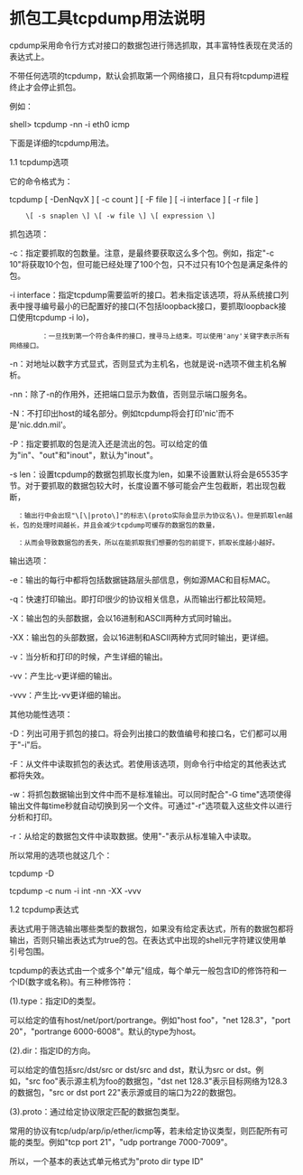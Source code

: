 # 抓包工具tcpdump用法说明

cpdump采用命令行方式对接口的数据包进行筛选抓取，其丰富特性表现在灵活的表达式上。



不带任何选项的tcpdump，默认会抓取第一个网络接口，且只有将tcpdump进程终止才会停止抓包。



例如：



shell&gt; tcpdump -nn -i eth0 icmp

下面是详细的tcpdump用法。





1.1 tcpdump选项

它的命令格式为：



tcpdump \[ -DenNqvX \] \[ -c count \] \[ -F file \] \[ -i interface \] \[ -r file \]

        \[ -s snaplen \] \[ -w file \] \[ expression \]



抓包选项：

-c：指定要抓取的包数量。注意，是最终要获取这么多个包。例如，指定"-c 10"将获取10个包，但可能已经处理了100个包，只不过只有10个包是满足条件的包。

-i interface：指定tcpdump需要监听的接口。若未指定该选项，将从系统接口列表中搜寻编号最小的已配置好的接口\(不包括loopback接口，要抓取loopback接口使用tcpdump -i lo\)，

            ：一旦找到第一个符合条件的接口，搜寻马上结束。可以使用'any'关键字表示所有网络接口。

-n：对地址以数字方式显式，否则显式为主机名，也就是说-n选项不做主机名解析。

-nn：除了-n的作用外，还把端口显示为数值，否则显示端口服务名。

-N：不打印出host的域名部分。例如tcpdump将会打印'nic'而不是'nic.ddn.mil'。

-P：指定要抓取的包是流入还是流出的包。可以给定的值为"in"、"out"和"inout"，默认为"inout"。

-s len：设置tcpdump的数据包抓取长度为len，如果不设置默认将会是65535字节。对于要抓取的数据包较大时，长度设置不够可能会产生包截断，若出现包截断，

      ：输出行中会出现"\[\|proto\]"的标志\(proto实际会显示为协议名\)。但是抓取len越长，包的处理时间越长，并且会减少tcpdump可缓存的数据包的数量，

      ：从而会导致数据包的丢失，所以在能抓取我们想要的包的前提下，抓取长度越小越好。



输出选项：

-e：输出的每行中都将包括数据链路层头部信息，例如源MAC和目标MAC。

-q：快速打印输出。即打印很少的协议相关信息，从而输出行都比较简短。

-X：输出包的头部数据，会以16进制和ASCII两种方式同时输出。

-XX：输出包的头部数据，会以16进制和ASCII两种方式同时输出，更详细。

-v：当分析和打印的时候，产生详细的输出。

-vv：产生比-v更详细的输出。

-vvv：产生比-vv更详细的输出。



其他功能性选项：

-D：列出可用于抓包的接口。将会列出接口的数值编号和接口名，它们都可以用于"-i"后。

-F：从文件中读取抓包的表达式。若使用该选项，则命令行中给定的其他表达式都将失效。

-w：将抓包数据输出到文件中而不是标准输出。可以同时配合"-G time"选项使得输出文件每time秒就自动切换到另一个文件。可通过"-r"选项载入这些文件以进行分析和打印。

-r：从给定的数据包文件中读取数据。使用"-"表示从标准输入中读取。

所以常用的选项也就这几个：



tcpdump -D

tcpdump -c num -i int -nn -XX -vvv



1.2 tcpdump表达式

表达式用于筛选输出哪些类型的数据包，如果没有给定表达式，所有的数据包都将输出，否则只输出表达式为true的包。在表达式中出现的shell元字符建议使用单引号包围。



tcpdump的表达式由一个或多个"单元"组成，每个单元一般包含ID的修饰符和一个ID\(数字或名称\)。有三种修饰符：



\(1\).type：指定ID的类型。



可以给定的值有host/net/port/portrange。例如"host foo"，"net 128.3"，"port 20"，"portrange 6000-6008"。默认的type为host。



\(2\).dir：指定ID的方向。



可以给定的值包括src/dst/src or dst/src and dst，默认为src or dst。例如，"src foo"表示源主机为foo的数据包，"dst net 128.3"表示目标网络为128.3的数据包，"src or dst port 22"表示源或目的端口为22的数据包。



\(3\).proto：通过给定协议限定匹配的数据包类型。



常用的协议有tcp/udp/arp/ip/ether/icmp等，若未给定协议类型，则匹配所有可能的类型。例如"tcp port 21"，"udp portrange 7000-7009"。



所以，一个基本的表达式单元格式为"proto dir type ID"

